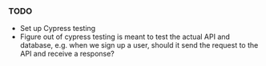 ### TODO

- Set up Cypress testing
- Figure out of cypress testing is meant to test the actual API and database, e.g. when we sign up a user, should it send the request to the API and receive a response?
